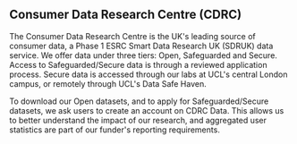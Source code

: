 ## Consumer Data Research Centre (CDRC)

The Consumer Data Research Centre is the UK's leading source of consumer data, a Phase 1 ESRC Smart Data Research UK (SDRUK) data service. We offer data under three tiers: Open, Safeguarded and Secure. Access to Safeguarded/Secure data is through a reviewed application process. Secure data is accessed through our labs at UCL's central London campus, or remotely through UCL's Data Safe Haven.

To download our Open datasets, and to apply for Safeguarded/Secure datasets, we ask users to create an account on CDRC Data. This allows us to better understand the impact of our research, and aggregated user statistics are part of our funder's reporting requirements.
